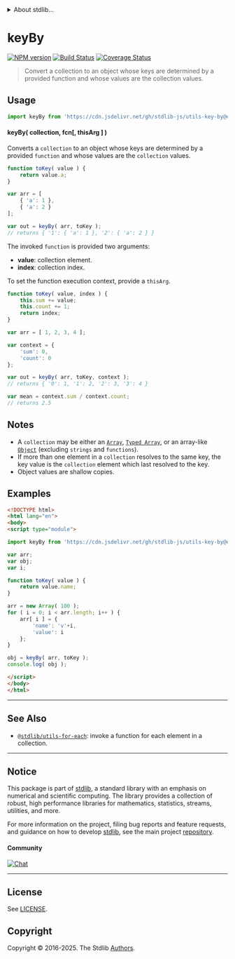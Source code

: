 <!--

@license Apache-2.0

Copyright (c) 2018 The Stdlib Authors.

Licensed under the Apache License, Version 2.0 (the "License");
you may not use this file except in compliance with the License.
You may obtain a copy of the License at

   http://www.apache.org/licenses/LICENSE-2.0

Unless required by applicable law or agreed to in writing, software
distributed under the License is distributed on an "AS IS" BASIS,
WITHOUT WARRANTIES OR CONDITIONS OF ANY KIND, either express or implied.
See the License for the specific language governing permissions and
limitations under the License.

-->


<details>
  <summary>
    About stdlib...
  </summary>
  <p>We believe in a future in which the web is a preferred environment for numerical computation. To help realize this future, we've built stdlib. stdlib is a standard library, with an emphasis on numerical and scientific computation, written in JavaScript (and C) for execution in browsers and in Node.js.</p>
  <p>The library is fully decomposable, being architected in such a way that you can swap out and mix and match APIs and functionality to cater to your exact preferences and use cases.</p>
  <p>When you use stdlib, you can be absolutely certain that you are using the most thorough, rigorous, well-written, studied, documented, tested, measured, and high-quality code out there.</p>
  <p>To join us in bringing numerical computing to the web, get started by checking us out on <a href="https://github.com/stdlib-js/stdlib">GitHub</a>, and please consider <a href="https://opencollective.com/stdlib">financially supporting stdlib</a>. We greatly appreciate your continued support!</p>
</details>

# keyBy

[![NPM version][npm-image]][npm-url] [![Build Status][test-image]][test-url] [![Coverage Status][coverage-image]][coverage-url] <!-- [![dependencies][dependencies-image]][dependencies-url] -->

> Convert a collection to an object whose keys are determined by a provided function and whose values are the collection values.

<!-- Section to include introductory text. Make sure to keep an empty line after the intro `section` element and another before the `/section` close. -->

<section class="intro">

</section>

<!-- /.intro -->

<!-- Package usage documentation. -->



<section class="usage">

## Usage

```javascript
import keyBy from 'https://cdn.jsdelivr.net/gh/stdlib-js/utils-key-by@esm/index.mjs';
```

#### keyBy( collection, fcn\[, thisArg ] )

Converts a `collection` to an object whose keys are determined by a provided `function` and whose values are the `collection` values.

<!-- eslint-disable object-curly-newline -->

```javascript
function toKey( value ) {
    return value.a;
}

var arr = [
    { 'a': 1 },
    { 'a': 2 }
];

var out = keyBy( arr, toKey );
// returns { '1': { 'a': 1 }, '2': { 'a': 2 } }
```

The invoked `function` is provided two arguments:

-   **value**: collection element.
-   **index**: collection index.

To set the function execution context, provide a `thisArg`.

```javascript
function toKey( value, index ) {
    this.sum += value;
    this.count += 1;
    return index;
}

var arr = [ 1, 2, 3, 4 ];

var context = {
    'sum': 0,
    'count': 0
};

var out = keyBy( arr, toKey, context );
// returns { '0': 1, '1': 2, '2': 3, '3': 4 }

var mean = context.sum / context.count;
// returns 2.5
```

</section>

<!-- /.usage -->

<!-- Package usage notes. Make sure to keep an empty line after the `section` element and another before the `/section` close. -->

<section class="notes">

## Notes

-   A `collection` may be either an [`Array`][mdn-array], [`Typed Array`][mdn-typed-array], or an array-like [`Object`][mdn-object] (excluding `strings` and `functions`).
-   If more than one element in a `collection` resolves to the same key, the key value is the `collection` element which last resolved to the key.
-   Object values are shallow copies.

</section>

<!-- /.notes -->

<!-- Package usage examples. -->

<section class="examples">

## Examples

<!-- eslint no-undef: "error" -->

```html
<!DOCTYPE html>
<html lang="en">
<body>
<script type="module">

import keyBy from 'https://cdn.jsdelivr.net/gh/stdlib-js/utils-key-by@esm/index.mjs';

var arr;
var obj;
var i;

function toKey( value ) {
    return value.name;
}

arr = new Array( 100 );
for ( i = 0; i < arr.length; i++ ) {
    arr[ i ] = {
        'name': 'v'+i,
        'value': i
    };
}

obj = keyBy( arr, toKey );
console.log( obj );

</script>
</body>
</html>
```

</section>

<!-- /.examples -->

<!-- Section to include cited references. If references are included, add a horizontal rule *before* the section. Make sure to keep an empty line after the `section` element and another before the `/section` close. -->

<section class="references">

</section>

<!-- /.references -->

<!-- Section for related `stdlib` packages. Do not manually edit this section, as it is automatically populated. -->

<section class="related">

* * *

## See Also

-   <span class="package-name">[`@stdlib/utils-for-each`][@stdlib/utils/for-each]</span><span class="delimiter">: </span><span class="description">invoke a function for each element in a collection.</span>

</section>

<!-- /.related -->

<!-- Section for all links. Make sure to keep an empty line after the `section` element and another before the `/section` close. -->


<section class="main-repo" >

* * *

## Notice

This package is part of [stdlib][stdlib], a standard library with an emphasis on numerical and scientific computing. The library provides a collection of robust, high performance libraries for mathematics, statistics, streams, utilities, and more.

For more information on the project, filing bug reports and feature requests, and guidance on how to develop [stdlib][stdlib], see the main project [repository][stdlib].

#### Community

[![Chat][chat-image]][chat-url]

---

## License

See [LICENSE][stdlib-license].


## Copyright

Copyright &copy; 2016-2025. The Stdlib [Authors][stdlib-authors].

</section>

<!-- /.stdlib -->

<!-- Section for all links. Make sure to keep an empty line after the `section` element and another before the `/section` close. -->

<section class="links">

[npm-image]: http://img.shields.io/npm/v/@stdlib/utils-key-by.svg
[npm-url]: https://npmjs.org/package/@stdlib/utils-key-by

[test-image]: https://github.com/stdlib-js/utils-key-by/actions/workflows/test.yml/badge.svg?branch=main
[test-url]: https://github.com/stdlib-js/utils-key-by/actions/workflows/test.yml?query=branch:main

[coverage-image]: https://img.shields.io/codecov/c/github/stdlib-js/utils-key-by/main.svg
[coverage-url]: https://codecov.io/github/stdlib-js/utils-key-by?branch=main

<!--

[dependencies-image]: https://img.shields.io/david/stdlib-js/utils-key-by.svg
[dependencies-url]: https://david-dm.org/stdlib-js/utils-key-by/main

-->

[chat-image]: https://img.shields.io/gitter/room/stdlib-js/stdlib.svg
[chat-url]: https://app.gitter.im/#/room/#stdlib-js_stdlib:gitter.im

[stdlib]: https://github.com/stdlib-js/stdlib

[stdlib-authors]: https://github.com/stdlib-js/stdlib/graphs/contributors

[umd]: https://github.com/umdjs/umd
[es-module]: https://developer.mozilla.org/en-US/docs/Web/JavaScript/Guide/Modules

[deno-url]: https://github.com/stdlib-js/utils-key-by/tree/deno
[deno-readme]: https://github.com/stdlib-js/utils-key-by/blob/deno/README.md
[umd-url]: https://github.com/stdlib-js/utils-key-by/tree/umd
[umd-readme]: https://github.com/stdlib-js/utils-key-by/blob/umd/README.md
[esm-url]: https://github.com/stdlib-js/utils-key-by/tree/esm
[esm-readme]: https://github.com/stdlib-js/utils-key-by/blob/esm/README.md
[branches-url]: https://github.com/stdlib-js/utils-key-by/blob/main/branches.md

[stdlib-license]: https://raw.githubusercontent.com/stdlib-js/utils-key-by/main/LICENSE

[mdn-array]: https://developer.mozilla.org/en-US/docs/Web/JavaScript/Reference/Global_Objects/Array

[mdn-typed-array]: https://developer.mozilla.org/en-US/docs/Web/JavaScript/Reference/Global_Objects/TypedArray

[mdn-object]: https://developer.mozilla.org/en-US/docs/Web/JavaScript/Reference/Global_Objects/Object

<!-- <related-links> -->

[@stdlib/utils/for-each]: https://github.com/stdlib-js/utils-for-each/tree/esm

<!-- </related-links> -->

</section>

<!-- /.links -->
